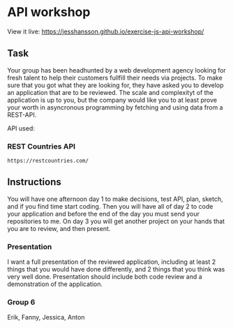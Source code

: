# API workshop

View it live: https://jesshansson.github.io/exercise-js-api-workshop/

## Task

Your group has been headhunted by a web development agency looking for fresh talent to help their customers fullfill their needs via projects. To make sure that you got what they are looking for, they have asked you to develop an application that are to be reviewed. The scale and complexityt of the application is up to you, but the company would like you to at least prove your worth in asyncronous programming by fetching and using data from a REST-API.

API used:

### REST Countries API

```
https://restcountries.com/
```

## Instructions

You will have one afternoon day 1 to make decisions, test API, plan, sketch, and if you find time start coding.
Then you will have all of day 2 to code your application and before the end of the day you must send your repositories to me.
On day 3 you will get another project on your hands that you are to review, and then present.

### Presentation

I want a full presentation of the reviewed application, including at least 2 things that you would have done differently, and 2 things that you think was very well done. Presentation should include both code review and a demonstration of the application.

### Group 6

Erik,
Fanny,
Jessica,
Anton
